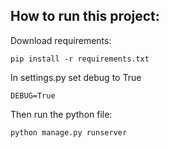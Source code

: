 ## How to run this project:


Download requirements:
```
pip install -r requirements.txt
```
In settings.py set debug to True
```
DEBUG=True
```
Then run the python file:
```
python manage.py runserver 
```